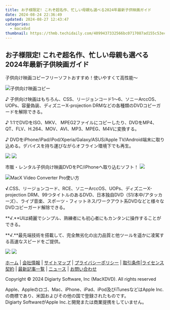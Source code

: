 ```yaml
---
title: お子様限定! これぞ超名作、忙しい母親も選べる2024年最新子供映画ガイド
date: 2024-08-24 22:36:49
updated: 2024-08-27 12:43:47
categories:
  - macxdvd
thumbnail: https://thmb.techidaily.com/4099437332566bc0717087ad155c53eccdb95fb25198b821350f08a36ef32c9d.jpg
---
```


## お子様限定! これぞ超名作、忙しい母親も選べる2024年最新子供映画ガイド

子供向け映画コピーフリーソフトおすすめ！使いやすくて高性能～

![子供向け映画コピー](https://www.macxdvd.com/blog/img/movies-for-kids.jpg)

♪ 子供向け映画はもちろん、CSS、リージョンコード1～6、ソニーArccOS、UOPs、容量偽装、ディズニーX-projection DRMなどの各種類のDVDコピーガードを解除できる。

  
♪ 1:1でDVDをISO、MKV、 MPEG2ファイルにコピーしたり、DVDをMP4、QT、FLV、H.264、MOV、AVI、MP3、MPEG、M4Vに変換する。

  
♪ DVDをiPhone/iPad/iPod/Xperia/Galaxy/ASUS/Apple TV/Android端末に取り込める。デバイスを持ち運びながらオフライン環境下でも再生。

[![](https://www.macxdvd.com/blog/new-fourteen/btnm.png)](https://tools.techidaily.com/macxdvd/products/) [![](https://www.macxdvd.com/blog/new-fourteen/btnw.png)](https://tools.techidaily.com/macxdvd/products/) 



 市販・レンタル子供向け映画DVDをPC/iPhoneへ取り込むソフト！ ![](https://www.macxdvd.com/blog/new-fourteen/new.gif) 

![MacX Video Converter Pro使い方](https://www.macxdvd.com/blog/img/zql-0828.jpg)

**√**.CSS、リージョンコード、RCE、ソニーArccOS、UOPs、ディズニーX-projection DRM、99つタイトルのあるDVD、日本独自DVD（S1/本中/アタッカーズ）、ライブ音楽、スポーツ・フィットネス/ワークアウト系DVDなどと様々なDVDコピーガード解除できる。

  
**√.**UIは綺麗でシンプル、熟練者にも初心者にもカンタンに操作することができる。

  
**√.**最先端技術を搭載して、完全無劣化の出力品質と他ツールを遥かに凌駕する高速なスピードをご提供。

[![](https://www.macxdvd.com/blog/new-fourteen/winxbuy.png)](https://tools.techidaily.com/macxdvd/products/) [![](https://www.macxdvd.com/blog/new-fourteen/macxbuy.png)](https://tools.techidaily.com/macxdvd/products/) 



[ホーム](https://tools.techidaily.com/macxdvd/products/) | [会社情報](https://tools.techidaily.com/macxdvd/products/) | [サイトマップ](https://tools.techidaily.com/macxdvd/products/) | [プライバシーポリシー](https://tools.techidaily.com/macxdvd/products/) | [取引条件](https://tools.techidaily.com/macxdvd/products/)|[ライセンス契約](https://tools.techidaily.com/macxdvd/products/) | [最新記事一覧](https://tools.techidaily.com/macxdvd/products/) | [ニュース](https://tools.techidaily.com/macxdvd/products/) | [お問い合わせ](https://tools.techidaily.com/macxdvd/products/)

Copyright © 2024 Digiarty Software, Inc (MacXDVD). All rights reserved

Apple、Appleのロゴ、Mac、iPhone、iPad、iPod及びiTunesなどはApple Inc.の商標であり、米国およびその他の国で登録されたものです。  
Digiarty SoftwareがApple Inc.と開発または商業提携をしていません。

<ins class="adsbygoogle"
     style="display:block"
     data-ad-format="autorelaxed"
     data-ad-client="ca-pub-7571918770474297"
     data-ad-slot="1223367746"></ins>



<ins class="adsbygoogle"
     style="display:block"
     data-ad-client="ca-pub-7571918770474297"
     data-ad-slot="8358498916"
     data-ad-format="auto"
     data-full-width-responsive="true"></ins>
